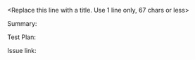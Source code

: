  <Replace this line with a title. Use 1 line only, 67 chars or less>

Summary:

<Detailed summary of the feature or the code change>

Test Plan:

<How was this code change tested for correctness>

Issue link: 

<Any links to open issues that are relevant>

